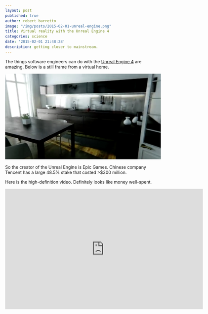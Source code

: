 ```yaml
---
layout: post
published: true
author: robert barretto
image: "/img/posts/2015-02-01-unreal-engine.png"
title: Virtual reality with the Unreal Engine 4
categories: science
date: '2015-02-01 21:48:28'
description: getting closer to mainstream.
---
```


The things software engineers can do with the [Unreal Engine 4](https://www.unrealengine.com/showcase?category=Film%20and%20Television) are amazing. Below is a still frame from a virtual home.

![](/img/posts/2015-02-01-unreal-engine.png)

So the creator of the Unreal Engine is Epic Games.  Chinese company Tencent has a large 48.5% stake that costed >$300 million.  

Here is the high-definition video. Definitely looks like money well-spent.
<iframe width="640" height="390" src="https://www.youtube.com/embed/Y6PQ19BEE24" frameborder="0" allowfullscreen></iframe>
